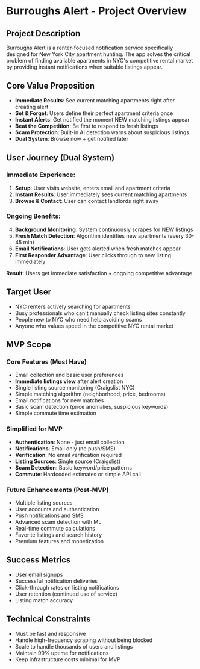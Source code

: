 # Burroughs Alert - Project Overview

## Project Description

Burroughs Alert is a renter-focused notification service specifically designed for New York City apartment hunting. The app solves the critical problem of finding available apartments in NYC's competitive rental market by providing instant notifications when suitable listings appear.

## Core Value Proposition

- **Immediate Results**: See current matching apartments right after creating alert
- **Set & Forget**: Users define their perfect apartment criteria once
- **Instant Alerts**: Get notified the moment NEW matching listings appear
- **Beat the Competition**: Be first to respond to fresh listings
- **Scam Protection**: Built-in AI detection warns about suspicious listings
- **Dual System**: Browse now + get notified later

## User Journey (Dual System)

### **Immediate Experience:**
1. **Setup**: User visits website, enters email and apartment criteria
2. **Instant Results**: User immediately sees current matching apartments
3. **Browse & Contact**: User can contact landlords right away

### **Ongoing Benefits:**
4. **Background Monitoring**: System continuously scrapes for NEW listings
5. **Fresh Match Detection**: Algorithm identifies new apartments (every 30-45 min)
6. **Email Notifications**: User gets alerted when fresh matches appear
7. **First Responder Advantage**: User clicks through to new listing immediately

**Result**: Users get immediate satisfaction + ongoing competitive advantage

## Target User

- NYC renters actively searching for apartments
- Busy professionals who can't manually check listing sites constantly
- People new to NYC who need help avoiding scams
- Anyone who values speed in the competitive NYC rental market

## MVP Scope

### Core Features (Must Have)

- Email collection and basic user preferences
- **Immediate listings view** after alert creation
- Single listing source monitoring (Craigslist NYC)
- Simple matching algorithm (neighborhood, price, bedrooms)
- Email notifications for new matches
- Basic scam detection (price anomalies, suspicious keywords)
- Simple commute time estimation

### Simplified for MVP

- **Authentication**: None - just email collection
- **Notifications**: Email only (no push/SMS)
- **Verification**: No email verification required
- **Listing Sources**: Single source (Craigslist)
- **Scam Detection**: Basic keyword/price patterns
- **Commute**: Hardcoded estimates or simple API call

### Future Enhancements (Post-MVP)

- Multiple listing sources
- User accounts and authentication
- Push notifications and SMS
- Advanced scam detection with ML
- Real-time commute calculations
- Favorite listings and search history
- Premium features and monetization

## Success Metrics

- User email signups
- Successful notification deliveries
- Click-through rates on listing notifications
- User retention (continued use of service)
- Listing match accuracy

## Technical Constraints

- Must be fast and responsive
- Handle high-frequency scraping without being blocked
- Scale to handle thousands of users and listings
- Maintain 99% uptime for notifications
- Keep infrastructure costs minimal for MVP
